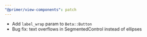 ```yaml
---
"@primer/view-components": patch
---
```


- Add `label_wrap` param to `Beta::Button`
- Bug fix: text overflows in SegmentedControl instead of ellipses 

